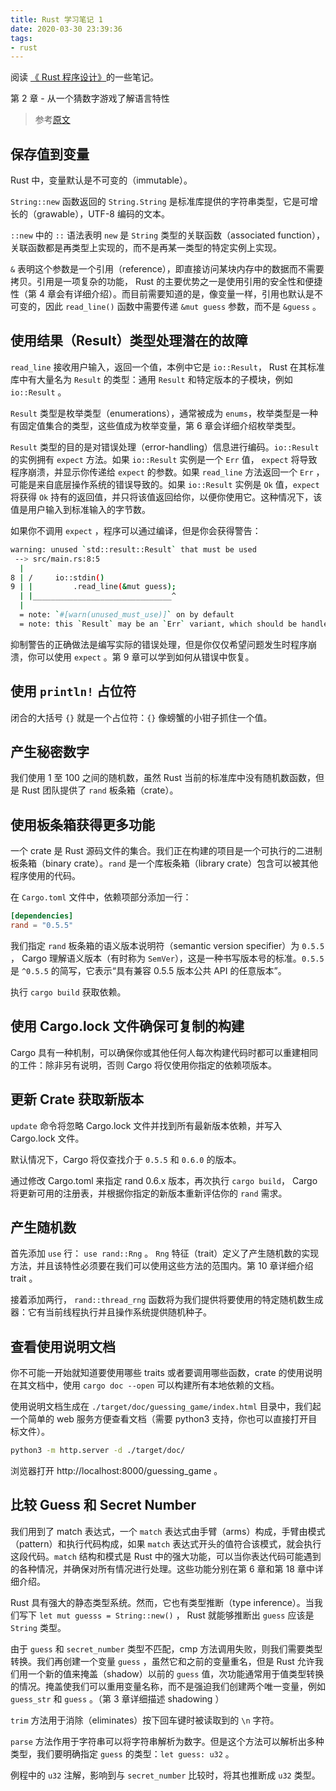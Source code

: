```yaml
---
title: Rust 学习笔记 1
date: 2020-03-30 23:39:36
tags:
- rust
---
```


阅读 [《 Rust 程序设计》](https://doc.rust-lang.org/book)的一些笔记。

第 2 章 - 从一个猜数字游戏了解语言特性

<!--more-->

> 参考[原文](https://doc.rust-lang.org/book/ch02-00-guessing-game-tutorial.html)

## 保存值到变量

Rust 中，变量默认是不可变的（immutable）。

`String::new` 函数返回的 `String.String` 是标准库提供的字符串类型，它是可增长的（grawable），UTF-8 编码的文本。

`::new` 中的 `::` 语法表明 `new` 是 `String` 类型的关联函数（associated function），关联函数都是再类型上实现的，而不是再某一类型的特定实例上实现。

`&` 表明这个参数是一个引用（reference），即直接访问某块内存中的数据而不需要拷贝。引用是一项复杂的功能， Rust 的主要优势之一是使用引用的安全性和便捷性（第 4 章会有详细介绍）。而目前需要知道的是，像变量一样，引用也默认是不可变的，因此 `read_line()` 函数中需要传递 `&mut guess` 参数，而不是 `&guess` 。

## 使用结果（Result）类型处理潜在的故障

`read_line` 接收用户输入，返回一个值，本例中它是 `io::Result`， Rust 在其标准库中有大量名为 `Result` 的类型：通用 `Result` 和特定版本的子模块，例如 `io::Result` 。

`Result` 类型是枚举类型（enumerations），通常被成为 `enums`，枚举类型是一种有固定值集合的类型，这些值成为枚举变量，第 6 章会详细介绍枚举类型。

`Result` 类型的目的是对错误处理（error-handling）信息进行编码。`io::Result` 的实例拥有 `expect` 方法。如果 `io::Result` 实例是一个 `Err` 值， `expect` 将导致程序崩溃，并显示你传递给 `expect` 的参数。如果 `read_line` 方法返回一个 `Err` ，可能是来自底层操作系统的错误导致的。如果 `io::Result` 实例是 `Ok` 值，`expect` 将获得 `Ok` 持有的返回值，并只将该值返回给你，以便你使用它。这种情况下，该值是用户输入到标准输入的字节数。

如果你不调用 `expect` ，程序可以通过编译，但是你会获得警告：

```sh
warning: unused `std::result::Result` that must be used
 --> src/main.rs:8:5
  |
8 | /     io::stdin()
9 | |         .read_line(&mut guess);
  | |_______________________________^
  |
  = note: `#[warn(unused_must_use)]` on by default
  = note: this `Result` may be an `Err` variant, which should be handled
```

抑制警告的正确做法是编写实际的错误处理，但是你仅仅希望问题发生时程序崩溃，你可以使用 `expect` 。第 9 章可以学到如何从错误中恢复。

## 使用 `println!` 占位符

闭合的大括号 `{}` 就是一个占位符：`{}` 像螃蟹的小钳子抓住一个值。

## 产生秘密数字

我们使用 1 至 100 之间的随机数，虽然 Rust 当前的标准库中没有随机数函数，但是 Rust 团队提供了 `rand` 板条箱（crate）。

## 使用板条箱获得更多功能

一个 crate 是 Rust 源码文件的集合。我们正在构建的项目是一个可执行的二进制板条箱（binary crate）。`rand` 是一个库板条箱（library crate）包含可以被其他程序使用的代码。

在 `Cargo.toml` 文件中，依赖项部分添加一行：

```toml
[dependencies]
rand = "0.5.5"
```

我们指定 `rand` 板条箱的语义版本说明符（semantic version specifier）为 `0.5.5` ， Cargo 理解语义版本（有时称为 `SemVer`），这是一种书写版本号的标准。`0.5.5` 是 `^0.5.5` 的简写，它表示“具有兼容 0.5.5 版本公共 API 的任意版本”。

执行 `cargo build` 获取依赖。

## 使用 Cargo.lock 文件确保可复制的构建

Cargo 具有一种机制，可以确保你或其他任何人每次构建代码时都可以重建相同的工件：除非另有说明，否则 Cargo 将仅使用你指定的依赖项版本。

## 更新 Crate 获取新版本

`update` 命令将忽略 Cargo.lock 文件并找到所有最新版本依赖，并写入 Cargo.lock 文件。

默认情况下，Cargo 将仅查找介于 `0.5.5` 和 `0.6.0` 的版本。

通过修改 Cargo.toml 来指定 rand 0.6.x 版本，再次执行 `cargo build`， Cargo 将更新可用的注册表，并根据你指定的新版本重新评估你的 `rand` 需求。

## 产生随机数

首先添加 `use` 行： `use rand::Rng` 。 `Rng` 特征（trait）定义了产生随机数的实现方法，并且该特性必须要在我们可以使用这些方法的范围内。第 10 章详细介绍 trait 。

接着添加两行， `rand::thread_rng` 函数将为我们提供将要使用的特定随机数生成器：它有当前线程执行并且操作系统提供随机种子。

## 查看使用说明文档

你不可能一开始就知道要使用哪些 traits 或者要调用哪些函数，crate 的使用说明在其文档中，使用 `cargo doc --open` 可以构建所有本地依赖的文档。

使用说明文档生成在 `./target/doc/guessing_game/index.html` 目录中，我们起一个简单的 web 服务方便查看文档（需要 python3 支持，你也可以直接打开目标文件）。

```sh
python3 -m http.server -d ./target/doc/
```

浏览器打开 http://localhost:8000/guessing_game 。

## 比较 Guess 和 Secret Number

我们用到了 match 表达式，一个 `match` 表达式由手臂（arms）构成，手臂由模式（pattern）和执行代码构成，如果 `match` 表达式开头的值符合该模式，就会执行这段代码。`match` 结构和模式是 Rust 中的强大功能，可以当你表达代码可能遇到的各种情况，并确保对所有情况进行处理。这些功能分别在第 6 章和第 18 章中详细介绍。

Rust 具有强大的静态类型系统。然而，它也有类型推断（type inference）。当我们写下 `let mut guesss = String::new()` ， Rust 就能够推断出 `guess` 应该是 `String` 类型。

由于 `guess` 和 `secret_number` 类型不匹配，cmp 方法调用失败，则我们需要类型转换。我们再创建一个变量 `guess` ，虽然它和之前的变量重名，但是 Rust 允许我们用一个新的值来掩盖（shadow）以前的 `guess` 值，次功能通常用于值类型转换的情况。掩盖使我们可以重用变量名称，而不是强迫我们创建两个唯一变量，例如 `guess_str` 和 `guess` 。（第 3 章详细描述 shadowing ）

`trim` 方法用于消除（eliminates）按下回车键时被读取到的 `\n` 字符。

`parse` 方法作用于字符串可以将字符串解析为数字。但是这个方法可以解析出多种类型，我们要明确指定 `guess` 的类型：`let guess: u32` 。

例程中的 `u32` 注解，影响到与 `secret_number` 比较时，将其也推断成 `u32` 类型。
